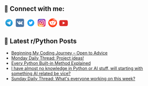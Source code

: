 ## 🔎 Connect with me:
[<img src="https://github.com/bullbesh/bullbesh/blob/main/images/Telegram.png" width="32" height="32" />](https://t.me/bullbesh)
[<img src="https://github.com/bullbesh/bullbesh/blob/main/images/VK.png" width="32" height="32" />](https://vk.com/bullbesh)
[<img src="https://github.com/bullbesh/bullbesh/blob/main/images/Twitter.png" width="32" height="32" />](https://twitter.com/bullbesh1)
[<img src="https://github.com/bullbesh/bullbesh/blob/main/images/Instagram.png" width="32" height="32" />](https://www.instagram.com/bullbesh)
[<img src="https://github.com/bullbesh/bullbesh/blob/main/images/Reddit.png" width="32" height="32" />](https://www.reddit.com/user/bullbesh)
[<img src="https://github.com/bullbesh/bullbesh/blob/main/images/YouTube.png" width="32" height="32" />](https://www.youtube.com/channel/UCtfjRs6uzgq5mfm8S06WTcg)

## 📕 Latest r/Python Posts
<!-- BLOG-POST-LIST:START -->
- [Beginning My Coding Journey – Open to Advice](https://www.reddit.com/r/Python/comments/1jym38b/beginning_my_coding_journey_open_to_advice/)
- [Monday Daily Thread: Project ideas!](https://www.reddit.com/r/Python/comments/1jyloc8/monday_daily_thread_project_ideas/)
- [Every Python Built-in Method Explained](https://www.reddit.com/r/Python/comments/1jy6iqc/every_python_builtin_method_explained/)
- [I have almost no knowledge in Python or AI stuff, will starting with something AI related be vice?](https://www.reddit.com/r/Python/comments/1jy4bg3/i_have_almost_no_knowledge_in_python_or_ai_stuff/)
- [Sunday Daily Thread: What&#39;s everyone working on this week?](https://www.reddit.com/r/Python/comments/1jxuxur/sunday_daily_thread_whats_everyone_working_on/)
<!-- BLOG-POST-LIST:END -->
